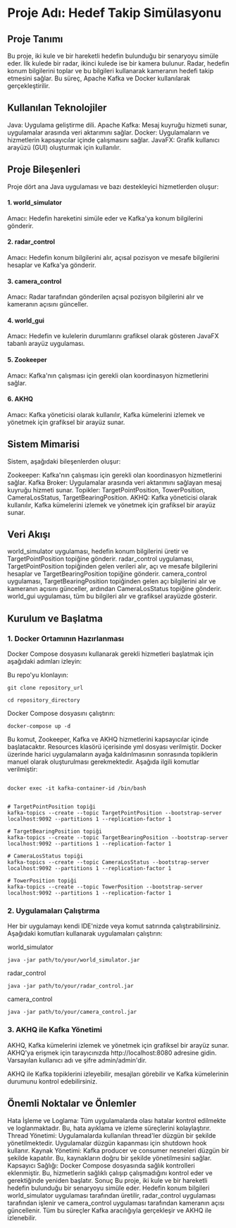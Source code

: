 # Proje Adı: Hedef Takip Simülasyonu
## Proje Tanımı
Bu proje, iki kule ve bir hareketli hedefin bulunduğu bir senaryoyu simüle eder. İlk kulede bir radar, ikinci kulede ise bir kamera bulunur. Radar, hedefin konum bilgilerini toplar ve bu bilgileri kullanarak kameranın hedefi takip etmesini sağlar. Bu süreç, Apache Kafka ve Docker kullanılarak gerçekleştirilir.

## Kullanılan Teknolojiler
 Java: Uygulama geliştirme dili.
Apache Kafka: Mesaj kuyruğu hizmeti sunar, uygulamalar arasında veri aktarımını sağlar.
Docker: Uygulamaların ve hizmetlerin kapsayıcılar içinde çalışmasını sağlar.
JavaFX: Grafik kullanıcı arayüzü (GUI) oluşturmak için kullanılır.
## Proje Bileşenleri
Proje dört ana Java uygulaması ve bazı destekleyici hizmetlerden oluşur:

#### 1. world_simulator
Amacı: Hedefin hareketini simüle eder ve Kafka'ya konum bilgilerini gönderir.
#### 2. radar_control
Amacı: Hedefin konum bilgilerini alır, açısal pozisyon ve mesafe bilgilerini hesaplar ve Kafka'ya gönderir.
#### 3. camera_control
Amacı: Radar tarafından gönderilen açısal pozisyon bilgilerini alır ve kameranın açısını günceller.
#### 4. world_gui
Amacı: Hedefin ve kulelerin durumlarını grafiksel olarak gösteren JavaFX tabanlı arayüz uygulaması.
#### 5. Zookeeper
Amacı: Kafka'nın çalışması için gerekli olan koordinasyon hizmetlerini sağlar.
#### 6. AKHQ
Amacı: Kafka yöneticisi olarak kullanılır, Kafka kümelerini izlemek ve yönetmek için grafiksel bir arayüz sunar.
## Sistem Mimarisi
Sistem, aşağıdaki bileşenlerden oluşur:

Zookeeper: Kafka'nın çalışması için gerekli olan koordinasyon hizmetlerini sağlar.
Kafka Broker: Uygulamalar arasında veri aktarımını sağlayan mesaj kuyruğu hizmeti sunar. Topikler: TargetPointPosition, TowerPosition, CameraLosStatus, TargetBearingPosition.
AKHQ: Kafka yöneticisi olarak kullanılır, Kafka kümelerini izlemek ve yönetmek için grafiksel bir arayüz sunar.
## Veri Akışı
world_simulator uygulaması, hedefin konum bilgilerini üretir ve TargetPointPosition topiğine gönderir.
radar_control uygulaması, TargetPointPosition topiğinden gelen verileri alır, açı ve mesafe bilgilerini hesaplar ve TargetBearingPosition topiğine gönderir.
camera_control uygulaması, TargetBearingPosition topiğinden gelen açı bilgilerini alır ve kameranın açısını günceller, ardından CameraLosStatus topiğine gönderir.
world_gui uygulaması, tüm bu bilgileri alır ve grafiksel arayüzde gösterir.
## Kurulum ve Başlatma
### 1. Docker Ortamının Hazırlanması
Docker Compose dosyasını kullanarak gerekli hizmetleri başlatmak için aşağıdaki adımları izleyin:

Bu repo'yu klonlayın:

```
git clone repository_url
```
```
cd repository_directory
```
Docker Compose dosyasını çalıştırın:

```
docker-compose up -d
```
Bu komut, Zookeeper, Kafka ve AKHQ hizmetlerini kapsayıcılar içinde başlatacaktır.
Resources klasörü içerisinde yml dosyası verilmiştir.
Docker üzerinde harici uygulamaların ayağa kaldırılmasının sonrasında topiklerin manuel olarak oluşturulması gerekmektedir.
Aşağıda ilgili komutlar verilmiştir:
```

docker exec -it kafka-container-id /bin/bash


# TargetPointPosition topiği
kafka-topics --create --topic TargetPointPosition --bootstrap-server localhost:9092 --partitions 1 --replication-factor 1

# TargetBearingPosition topiği
kafka-topics --create --topic TargetBearingPosition --bootstrap-server localhost:9092 --partitions 1 --replication-factor 1

# CameraLosStatus topiği
kafka-topics --create --topic CameraLosStatus --bootstrap-server localhost:9092 --partitions 1 --replication-factor 1

# TowerPosition topiği
kafka-topics --create --topic TowerPosition --bootstrap-server localhost:9092 --partitions 1 --replication-factor 1
```


### 2. Uygulamaları Çalıştırma
Her bir uygulamayı kendi IDE'nizde veya komut satırında çalıştırabilirsiniz. Aşağıdaki komutları kullanarak uygulamaları çalıştırın:

world_simulator
```
java -jar path/to/your/world_simulator.jar
```

radar_control
```
java -jar path/to/your/radar_control.jar
```

camera_control
```
java -jar path/to/your/camera_control.jar
```
### 3. AKHQ ile Kafka Yönetimi
AKHQ, Kafka kümelerini izlemek ve yönetmek için grafiksel bir arayüz sunar. AKHQ'ya erişmek için tarayıcınızda http://localhost:8080 adresine gidin. Varsayılan kullanıcı adı ve şifre admin/admin'dir.

AKHQ ile Kafka topiklerini izleyebilir, mesajları görebilir ve Kafka kümelerinin durumunu kontrol edebilirsiniz.

## Önemli Noktalar ve Önlemler
Hata İşleme ve Loglama: Tüm uygulamalarda olası hatalar kontrol edilmekte ve loglanmaktadır. Bu, hata ayıklama ve izleme süreçlerini kolaylaştırır.
Thread Yönetimi: Uygulamalarda kullanılan thread'ler düzgün bir şekilde yönetilmektedir. Uygulamalar düzgün kapanması için shutdown hook kullanır.
Kaynak Yönetimi: Kafka producer ve consumer nesneleri düzgün bir şekilde kapatılır. Bu, kaynakların doğru bir şekilde yönetilmesini sağlar.
Kapsayıcı Sağlığı: Docker Compose dosyasında sağlık kontrolleri eklenmiştir. Bu, hizmetlerin sağlıklı çalışıp çalışmadığını kontrol eder ve gerektiğinde yeniden başlatır.
Sonuç
Bu proje, iki kule ve bir hareketli hedefin bulunduğu bir senaryoyu simüle eder. Hedefin konum bilgileri world_simulator uygulaması tarafından üretilir, radar_control uygulaması tarafından işlenir ve camera_control uygulaması tarafından kameranın açısı güncellenir. Tüm bu süreçler Kafka aracılığıyla gerçekleşir ve AKHQ ile izlenebilir.
